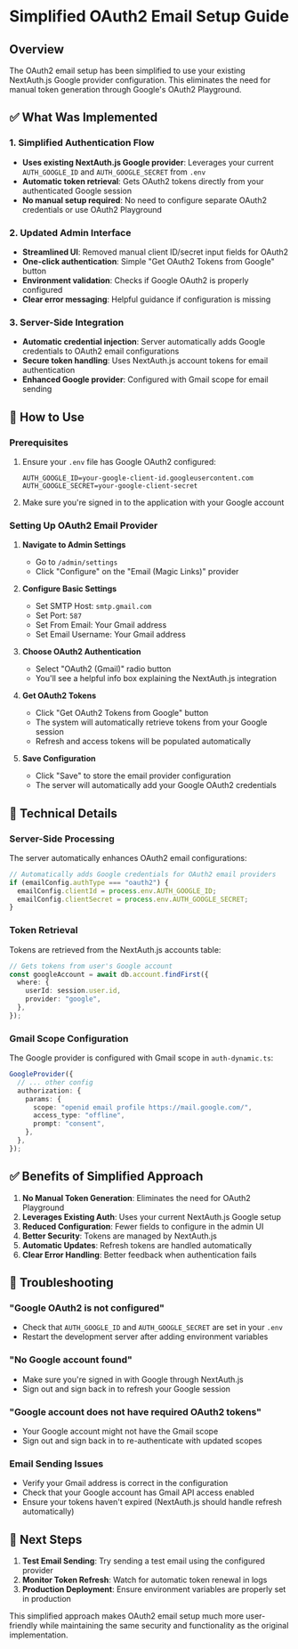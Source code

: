 # Simplified OAuth2 Email Setup Guide

## Overview

The OAuth2 email setup has been simplified to use your existing NextAuth.js Google provider configuration. This eliminates the need for manual token generation through Google's OAuth2 Playground.

## ✅ What Was Implemented

### 1. Simplified Authentication Flow

- **Uses existing NextAuth.js Google provider**: Leverages your current `AUTH_GOOGLE_ID` and `AUTH_GOOGLE_SECRET` from `.env`
- **Automatic token retrieval**: Gets OAuth2 tokens directly from your authenticated Google session
- **No manual setup required**: No need to configure separate OAuth2 credentials or use OAuth2 Playground

### 2. Updated Admin Interface

- **Streamlined UI**: Removed manual client ID/secret input fields for OAuth2
- **One-click authentication**: Simple "Get OAuth2 Tokens from Google" button
- **Environment validation**: Checks if Google OAuth2 is properly configured
- **Clear error messaging**: Helpful guidance if configuration is missing

### 3. Server-Side Integration

- **Automatic credential injection**: Server automatically adds Google credentials to OAuth2 email configurations
- **Secure token handling**: Uses NextAuth.js account tokens for email authentication
- **Enhanced Google provider**: Configured with Gmail scope for email sending

## 🚀 How to Use

### Prerequisites

1. Ensure your `.env` file has Google OAuth2 configured:

   ```env
   AUTH_GOOGLE_ID=your-google-client-id.googleusercontent.com
   AUTH_GOOGLE_SECRET=your-google-client-secret
   ```

2. Make sure you're signed in to the application with your Google account

### Setting Up OAuth2 Email Provider

1. **Navigate to Admin Settings**

   - Go to `/admin/settings`
   - Click "Configure" on the "Email (Magic Links)" provider

2. **Configure Basic Settings**

   - Set SMTP Host: `smtp.gmail.com`
   - Set Port: `587`
   - Set From Email: Your Gmail address
   - Set Email Username: Your Gmail address

3. **Choose OAuth2 Authentication**

   - Select "OAuth2 (Gmail)" radio button
   - You'll see a helpful info box explaining the NextAuth.js integration

4. **Get OAuth2 Tokens**

   - Click "Get OAuth2 Tokens from Google" button
   - The system will automatically retrieve tokens from your Google session
   - Refresh and access tokens will be populated automatically

5. **Save Configuration**
   - Click "Save" to store the email provider configuration
   - The server will automatically add your Google OAuth2 credentials

## 🔧 Technical Details

### Server-Side Processing

The server automatically enhances OAuth2 email configurations:

```typescript
// Automatically adds Google credentials for OAuth2 email providers
if (emailConfig.authType === "oauth2") {
  emailConfig.clientId = process.env.AUTH_GOOGLE_ID;
  emailConfig.clientSecret = process.env.AUTH_GOOGLE_SECRET;
}
```

### Token Retrieval

Tokens are retrieved from the NextAuth.js accounts table:

```typescript
// Gets tokens from user's Google account
const googleAccount = await db.account.findFirst({
  where: {
    userId: session.user.id,
    provider: "google",
  },
});
```

### Gmail Scope Configuration

The Google provider is configured with Gmail scope in `auth-dynamic.ts`:

```typescript
GoogleProvider({
  // ... other config
  authorization: {
    params: {
      scope: "openid email profile https://mail.google.com/",
      access_type: "offline",
      prompt: "consent",
    },
  },
});
```

## ✅ Benefits of Simplified Approach

1. **No Manual Token Generation**: Eliminates the need for OAuth2 Playground
2. **Leverages Existing Auth**: Uses your current NextAuth.js Google setup
3. **Reduced Configuration**: Fewer fields to configure in the admin UI
4. **Better Security**: Tokens are managed by NextAuth.js
5. **Automatic Updates**: Refresh tokens are handled automatically
6. **Clear Error Handling**: Better feedback when authentication fails

## 🐛 Troubleshooting

### "Google OAuth2 is not configured"

- Check that `AUTH_GOOGLE_ID` and `AUTH_GOOGLE_SECRET` are set in your `.env`
- Restart the development server after adding environment variables

### "No Google account found"

- Make sure you're signed in with Google through NextAuth.js
- Sign out and sign back in to refresh your Google session

### "Google account does not have required OAuth2 tokens"

- Your Google account might not have the Gmail scope
- Sign out and sign back in to re-authenticate with updated scopes

### Email Sending Issues

- Verify your Gmail address is correct in the configuration
- Check that your Google account has Gmail API access enabled
- Ensure your tokens haven't expired (NextAuth.js should handle refresh automatically)

## 📝 Next Steps

1. **Test Email Sending**: Try sending a test email using the configured provider
2. **Monitor Token Refresh**: Watch for automatic token renewal in logs
3. **Production Deployment**: Ensure environment variables are properly set in production

This simplified approach makes OAuth2 email setup much more user-friendly while maintaining the same security and functionality as the original implementation.
